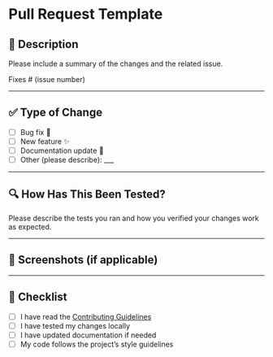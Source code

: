 # Pull Request Template

## 📌 Description
Please include a summary of the changes and the related issue.  

Fixes # (issue number)

---

## ✅ Type of Change
- [ ] Bug fix 🐛  
- [ ] New feature ✨  
- [ ] Documentation update 📖  
- [ ] Other (please describe): ___

---

## 🔍 How Has This Been Tested?
Please describe the tests you ran and how you verified your changes work as expected.

---

## 📸 Screenshots (if applicable)

---

## 🤝 Checklist
- [ ] I have read the [Contributing Guidelines](../CONTRIBUTING.md)  
- [ ] I have tested my changes locally  
- [ ] I have updated documentation if needed  
- [ ] My code follows the project’s style guidelines
